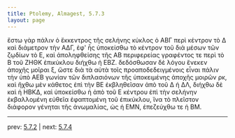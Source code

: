 ```yaml
---
title: Ptolemy, Almagest, 5.7.3
layout: page
---
```


ἔστω γὰρ πάλιν ὁ ἔκκεντρος τῆς σελήνης κύκλος ὁ ΑΒΓ περὶ κέντρον τὸ Δ καὶ διάμετρον τὴν ΑΔΓ, ἐφ' ἧς ὑποκείσθω τὸ κέντρον τοῦ διὰ μέσων τῶν ζῳδίων τὸ Ε, καὶ ἀποληφθείσης τῆς ΑΒ περιφερείας γραφέντος τε περὶ τὸ Β τοῦ ΖΗΘΚ ἐπικύκλου διήχθω ἡ ΕΒΖ. δεδόσθωσαν δὲ λόγου ἕνεκεν ἀποχῆς μοῖραι ξ, ὥστε διὰ τὰ αὐτὰ τοῖς προαποδεδειγμένοις εἶναι πάλιν τὴν ὑπὸ ΑΕΒ γωνίαν τῶν διπλασιόνων τῆς ὑποκειμένης ἀποχῆς μοιρῶν ρκ, καὶ ἤχθω μὲν κάθετος ἐπὶ τὴν ΒΕ ἐκβληθεῖσαν ἀπὸ τοῦ Δ ἡ ΔΛ, διήχθω δὲ καὶ ἡ ΗΒΚΔ, καὶ ὑποκείσθω ἡ ἀπὸ τοῦ Ε κέντρου ἐπὶ τὴν σελήνην ἐκβαλλομένη εὐθεῖα ἐφαπτομένη τοῦ ἐπικύκλου, ἵνα τὸ πλεῖστον διάφορον γένηται τῆς ἀνωμαλίας, ὡς ἡ ΕΜΝ, ἐπεζεύχθω τε ἡ ΒΜ. 

---

prev: [5.7.2](../5.7.2/) | next: [5.7.4](../5.7.4/)

